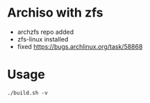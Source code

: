 # Archiso with zfs

* archzfs repo added
* zfs-linux installed
* fixed https://bugs.archlinux.org/task/58868

# Usage

```
./build.sh -v
```
